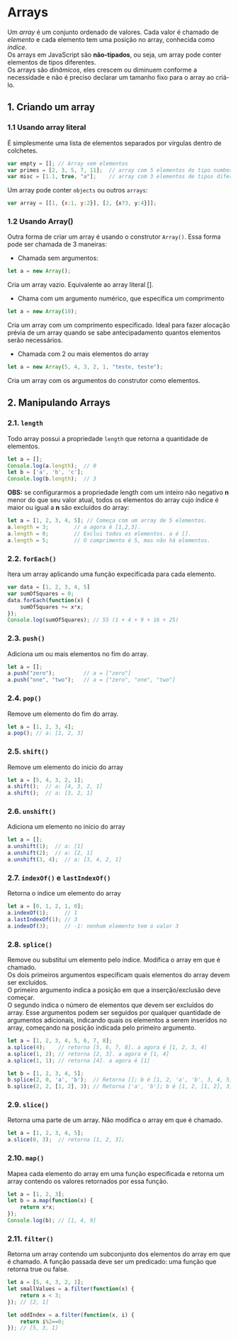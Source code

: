 # Arrays

Um _array_ é um conjunto ordenado de valores. Cada valor é chamado de _elemento_ e cada elemento tem uma posição no array, conhecida como _índice_.  
Os arrays em JavaScript são **não-tipados**, ou seja, um array pode conter elementos de tipos diferentes.  
Os arrays são _dinâmicos_, eles crescem ou diminuem conforme a necessidade e não é preciso declarar um tamanho fixo para o array ao criá-lo.  

## 1. Criando um array
### 1.1 Usando array literal
É simplesmente uma lista de elementos separados por vírgulas dentro de colchetes.
```js
var empty = []; // Array sem elementos
var primes = [2, 3, 5, 7, 11];  // array com 5 elementos do tipo number
var misc = [1.1, true, "a"];    // array com 3 elementos de tipos diferentes
```
Um array pode conter `objects` ou outros `arrays`:
```js
var array = [[1, {x:1, y:2}], [2, {x?3, y:4}]];
```
### 1.2 Usando Array()
Outra forma de criar um array é usando o construtor `Array()`. Essa forma pode ser chamada de 3 maneiras:

- Chamada sem argumentos:
```js
let a = new Array();
```
Cria um array vazio. Equivalente ao array literal [].
- Chama com um argumento numérico, que especifica um comprimento
```js
let a = new Array(10);
```
Cria um array com um comprimento especificado. Ideal para fazer alocação prévia de um array quando se sabe antecipadamento quantos elementos serão necessários.
- Chamada com 2 ou mais elementos do array
```js
let a = new Array(5, 4, 3, 2, 1, "teste, teste");
```
Cria um array com os argumentos do construtor como elementos.

## 2. Manipulando Arrays
### 2.1. `length`
Todo array possui a propriedade `length` que retorna a quantidade de elementos.
```js
let a = [];
Console.log(a.length);  // 0
let b = ['a', 'b', 'c'];
Console.log(b.length);  // 3
```
**OBS:** se configurarmos a propriedade length com um inteiro não negativo **n** menor
do que seu valor atual, todos os elementos do array cujo índice é maior ou igual a **n** são excluídos do array:
```js
let a = [1, 2, 3, 4, 5]; // Começa com um array de 5 elementos.
a.length = 3;        // a agora é [1,2,3].
a.length = 0;        // Exclui todos os elementos. a é [].
a.length = 5;        // O comprimento é 5, mas não há elementos.
```
### 2.2. `forEach()`
Itera um array aplicando uma função expecificada para cada elemento.
```js
var data = [1, 2, 3, 4, 5]
var sumOfSquares = 0;
data.forEach(function(x) {
    sumOfSquares += x*x;
});
Console.log(sumOfSquares); // 55 (1 + 4 + 9 + 16 + 25)
```

### 2.3. `push()`
Adiciona um ou mais elementos no fim do array.
```js
let a = [];
a.push("zero");         // a = ["zero"]
a.push("one", "two");   // a = ["zero", "one", "two"]
```

### 2.4. `pop()`
Remove um elemento do fim do array.
```js
let a = [1, 2, 3, 4];
a.pop(); // a: [1, 2, 3]
```

### 2.5. `shift()`
Remove um elemento do inicio do array
```js
let a = [5, 4, 3, 2, 1];
a.shift();  // a: [4, 3, 2, 1]
a.shift();  // a: [3, 2, 1]
```

### 2.6. `unshift()`
Adiciona um elemento no inicio do array
```js
let a = [];
a.unshift(1);  // a: [1]
a.unshift(2);  // a: [2, 1]
a.unshift(3, 4);  // a: [3, 4, 2, 1]
```

### 2.7. `indexOf()` e `lastIndexOf()`
Retorna o indice um elemento do array
```js
let a = [0, 1, 2, 1, 0];
a.indexOf(1);     // 1
a.lastIndexOf(1); // 3
a.indexOf(3);     // -1: nenhum elemento tem o valor 3
```

### 2.8. `splice()`
Remove ou substitui um elemento pelo índice. Modifica o array em que é chamado.  
Os dois primeiros argumentos especificam quais elementos do array devem ser excluídos.  
O primeiro argumento indica a posição em que a inserção/exclusão deve começar.  
O segundo indica o número de elementos que devem ser excluídos do array.
Esse argumentos podem ser seguidos por qualquer quantidade de argumentos adicionais, indicando quais os elementos a serem inseridos no array, começando na posição indicada pelo primeiro argumento.  
```js
let a = [1, 2, 3, 4, 5, 6, 7, 8];
a.splice(4);    // retorna [5, 6, 7, 8]. a agora é [1, 2, 3, 4]
a.splice(1, 2); // retorna [2, 3]. a agora é [1, 4]
a.splice(1, 1); // retorna [4]. a agora é [1]

let b = [1, 2, 3, 4, 5];
b.splice(2, 0, 'a', 'b');  // Retorna []; b é [1, 2, 'a', 'b', 3, 4, 5]
b.splice(2, 2, [1, 2], 3); // Retorna ['a', 'b']; b é [1, 2, [1, 2], 3, 3, 4, 5]
```

### 2.9. `slice()`
Retorna uma parte de um array. Não modifica o array em que é chamado.
```js
let a = [1, 2, 3, 4, 5];
a.slice(0, 3);  // retorna [1, 2, 3];
```

### 2.10. `map()`
Mapea cada elemento do array em uma função especificada e retorna um array contendo os valores retornados por essa função.
```js
let a = [1, 2, 3];
let b = a.map(function(x) {
    return x*x;
});
Console.log(b); // [1, 4, 9]
```

### 2.11. `filter()`
Retorna um array contendo um subconjunto dos elementos do array em que é
chamado. A função passada deve ser um predicado: uma função que retorna true ou false.
```js
let a = [5, 4, 3, 2, 1];
let smallValues = a.filter(function(x) { 
    return x < 3;
}); // [2, 1]

let oddIndex = a.filter(function(x, i) {
    return i%2==0; 
}); // [5, 3, 1]
```
